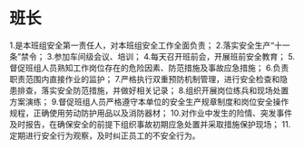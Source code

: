 # 班长

1.是本班组安全第一责任人，对本班组安全工作全面负责；
2.落实安全生产“十一条”禁令；
3.参加车间级会议、培训；
4.每天召开班前会，开展班前安全教育；
5.督促班组人员熟知工作岗位存在的危险因素、防范措施及事故应急措施；
6.负责职责范围内直接作业的监护；
7.严格执行双重预防机制管理，进行安全检查和隐患排查，落实安全防范措施，并做好相关记录；
8.组织开展岗位练兵和现场处置方案演练；
9.督促班组人员严格遵守本单位的安全生产规章制度和岗位安全操作规程，正确使用劳动防护用品以及消防器材；
10.对作业中发生的险情、突发事件及时报告，在确保安全的前提下组织事故初期应急处置并采取措施保护现场；
11.定期进行安全行为观察，及时纠正员工的不安全行为。
